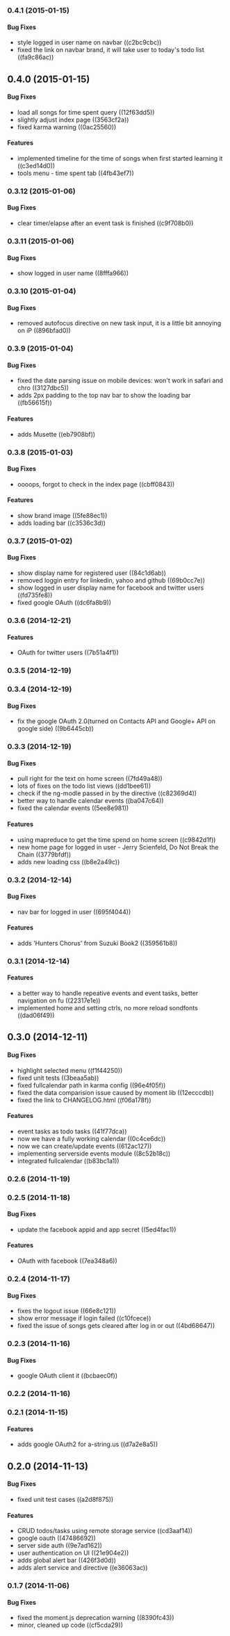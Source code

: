 <a name="0.4.1"></a>
### 0.4.1 (2015-01-15)


#### Bug Fixes

* style logged in user name on navbar ((c2bc9cbc))
* fixed the link on navbar brand, it will take user to today's todo list ((fa9c86ac))


<a name="0.4.0"></a>
## 0.4.0 (2015-01-15)


#### Bug Fixes

* load all songs for time spent query ((12f63dd5))
* slightly adjust index page ((3563cf2a))
* fixed karma warning ((0ac25560))


#### Features

* implemented timeline for the time of songs when first started learning it ((c3ed14d0))
* tools menu - time spent tab ((4fb43ef7))


<a name="0.3.12"></a>
### 0.3.12 (2015-01-06)


#### Bug Fixes

* clear timer/elapse after an event task is finished ((c9f708b0))


<a name="0.3.11"></a>
### 0.3.11 (2015-01-06)


#### Bug Fixes

* show logged in user name ((8fffa966))


<a name="0.3.10"></a>
### 0.3.10 (2015-01-04)


#### Bug Fixes

* removed autofocus directive on new task input, it is a little bit annoying on iP ((896bfad0))


<a name="0.3.9"></a>
### 0.3.9 (2015-01-04)


#### Bug Fixes

* fixed the date parsing issue on mobile devices:    won't work in safari and chro ((3127dbc5))
* adds 2px padding to the top nav bar to show the loading bar ((fb56615f))


#### Features

* adds Musette ((eb7908bf))


<a name="0.3.8"></a>
### 0.3.8 (2015-01-03)


#### Bug Fixes

* oooops, forgot to check in the index page ((cbff0843))


#### Features

* show brand image ((5fe88ec1))
* adds loading bar ((c3536c3d))


<a name="0.3.7"></a>
### 0.3.7 (2015-01-02)


#### Bug Fixes

* show display name for registered user ((84c1d6ab))
* removed loggin entry for linkedin, yahoo and github ((69b0cc7e))
* show logged in user display name for facebook and twitter users ((fd735fe8))
* fixed google OAuth ((dc6fa8b9))


<a name="0.3.6"></a>
### 0.3.6 (2014-12-21)


#### Features

* OAuth for twitter users ((7b51a4f1))


<a name="0.3.5"></a>
### 0.3.5 (2014-12-19)


<a name="0.3.4"></a>
### 0.3.4 (2014-12-19)


#### Bug Fixes

* fix the google OAuth 2.0(turned on Contacts API and Google+ API on google side) ((9b6445cb))


<a name="0.3.3"></a>
### 0.3.3 (2014-12-19)


#### Bug Fixes

* pull right for the text on home screen ((7fd49a48))
* lots of fixes on the todo list views ((dd1bee61))
* check if the ng-modle passed in by the directive ((c82369d4))
* better way to handle calendar events ((ba047c64))
* fixed the calendar events ((5ee8e981))


#### Features

* using mapreduce to get the time spend on home screen ((c9842d1f))
* new home page for logged in user - Jerry Scienfeld, Do Not Break the Chain ((3779bfdf))
* adds new loading css ((b8e2a49c))


<a name="0.3.2"></a>
### 0.3.2 (2014-12-14)


#### Bug Fixes

* nav bar for logged in user ((695f4044))


#### Features

* adds 'Hunters Chorus' from Suzuki Book2 ((359561b8))


<a name="0.3.1"></a>
### 0.3.1 (2014-12-14)


#### Features

* a better way to handle repeative events and event tasks, better navigation on fu ((22317e1e))
* implemented home and setting ctrls, no more reload sondfonts ((dad06f49))


<a name="0.3.0"></a>
## 0.3.0 (2014-12-11)


#### Bug Fixes

* highlight selected menu ((f1f44250))
* fixed unit tests ((3beaa5ab))
* fixed fullcalendar path in karma config ((96e4f05f))
* fixed the data comparision issue caused by moment lib ((12ecccdb))
* fixed the link to CHANGELOG.html ((f06a178f))


#### Features

* event tasks as todo tasks ((41f77dca))
* now we have a fully working calendar ((0c4ce6dc))
* now we can create/update events ((612ac127))
* implementing serverside events module ((8c52b18c))
* integrated fullcalendar ((b83bc1a1))


<a name="0.2.6"></a>
### 0.2.6 (2014-11-19)


<a name="0.2.5"></a>
### 0.2.5 (2014-11-18)


#### Bug Fixes

* update the facebook appid and app secret ((5ed4fac1))


#### Features

* OAuth with facebook ((7ea348a6))


<a name="0.2.4"></a>
### 0.2.4 (2014-11-17)


#### Bug Fixes

* fixes the logout issue ((66e8c121))
* show error message if login failed ((c10fcece))
* fixed the issue of songs gets cleared after log in or out ((4bd68647))


<a name="0.2.3"></a>
### 0.2.3 (2014-11-16)


#### Bug Fixes

* google OAuth client it ((bcbaec0f))


<a name="0.2.2"></a>
### 0.2.2 (2014-11-16)


<a name="0.2.1"></a>
### 0.2.1 (2014-11-15)


#### Features

* adds google OAuth2 for a-string.us ((d7a2e8a5))


<a name="0.2.0"></a>
## 0.2.0 (2014-11-13)


#### Bug Fixes

* fixed unit test cases ((a2d8f875))


#### Features

* CRUD todos/tasks using remote storage service ((cd3aaf14))
* google oauth ((47486692))
* server side auth ((9e7ad162))
* user authentication on UI ((21e904e2))
* adds global alert bar ((426f3d0d))
* adds alert service and directive ((e36063ac))


<a name="0.1.7"></a>
### 0.1.7 (2014-11-06)


#### Bug Fixes

* fixed the moment.js deprecation warning ((8390fc43))
* minor, cleaned up code ((cf5cda29))


